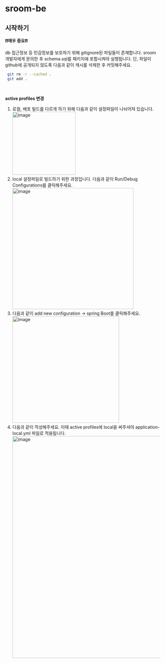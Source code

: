 # sroom-be

## 시작하기

**❗️❗️매우 중요❗️❗️**

db 접근정보 등 민감정보를 보호하기 위해 gitignore된 파일들이 존재합니다.
sroom 개발자에게 문의한 후 schema.sql를 패키지에 포함시켜야 실행됩니다. 단, 파일이 github에 공개되지 않도록 다음과 같이 캐시를 삭제한 후 커밋해주세요.
  ```bash
   git rm -r --cached .
   git add .
   ```
<br>

**active profiles 변경**

1. 로컬, 배포 빌드를 다르게 하기 위해 다음과 같이 설정파일이 나뉘어져 있습니다.<br>
   <img width="205" alt="image" src="https://github.com/4m9d/sroom-be/assets/96522218/5b92fbac-a2af-4614-8752-d62700504c00">
2. local 설정파일로 빌드하기 위한 과정입니다. 다음과 같이 Run/Debug Configurations를 클릭해주세요. <br>
   <img width="394" alt="image" src="https://github.com/4m9d/sroom-be/assets/96522218/1c6dae1a-365a-46bb-a063-bafc4a69f5bf">
3. 다음과 같이 add new configuration -> spring Boot를 클릭해주세요. <br>
   <img width="347" alt="image" src="https://github.com/4m9d/sroom-be/assets/96522218/7b09906d-d2ff-4f91-804d-d1713c9a7c07">
4. 다음과 같이 작성해주세요. 이때 active profiles에 local을 써주셔야 application-local.yml 파일로 적용됩니다.
   <img width="722" alt="image" src="https://github.com/4m9d/sroom-be/assets/96522218/e77dc25c-effa-481b-8397-2c2fed2201a3">


